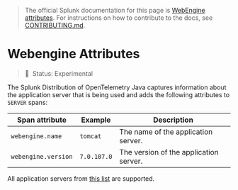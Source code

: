 > The official Splunk documentation for this page is [WebEngine attributes](https://docs.splunk.com/Observability/gdi/get-data-in/application/java/configuration/java-otel-metrics-attributes.html#middleware-attributes-java-otel). For instructions on how to contribute to the docs, see [CONTRIBUTING.md](../CONTRIBUTING#documentation.md).

# Webengine Attributes

> :construction: &nbsp;Status: Experimental

The Splunk Distribution of OpenTelemetry Java captures information about the application server that is being used and
adds the following attributes to `SERVER` spans:

| Span attribute       | Example     | Description |
| -------------------- | ----------- | ----------- |
| `webengine.name`    | `tomcat`    | The name of the application server.
| `webengine.version` | `7.0.107.0` | The version of the application server.

All application servers
from [this list](https://github.com/open-telemetry/opentelemetry-java-instrumentation/blob/main/docs/supported-libraries.md#application-servers)
are supported.
